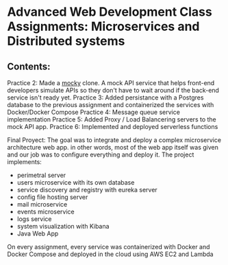 # Advanced Web Development Class Assignments: Microservices and Distributed systems
 
## Contents:
Practice 2: Made a [mocky](https://designer.mocky.io/) clone. A mock API service that helps front-end developers simulate APIs so they don't have to wait around if the back-end service isn't ready yet.
Practice 3: Added persistance with a Postgres database to the previous assignment and containerized the services with Docker/Docker Compose
Practice 4: Message queue service implementation
Practice 5: Added Proxy / Load Balancering servers to the mock API app.
Practice 6: Implemented and deployed serverless functions

Final Proyect: The goal was to integrate and deploy a complex microservice architecture web app. in other words, most of the web app itself was given and our job was to configure everything and deploy it.
The project implements:
* perimetral server
* users microservice with its own database
* service discovery and registry with eureka server
* config file hosting server
* mail microservice
* events microservice
* logs service
* system visualization with Kibana
* Java Web App

On every assignment, every service was containerized with Docker and Docker Compose and deployed in the cloud using AWS EC2 and Lambda
